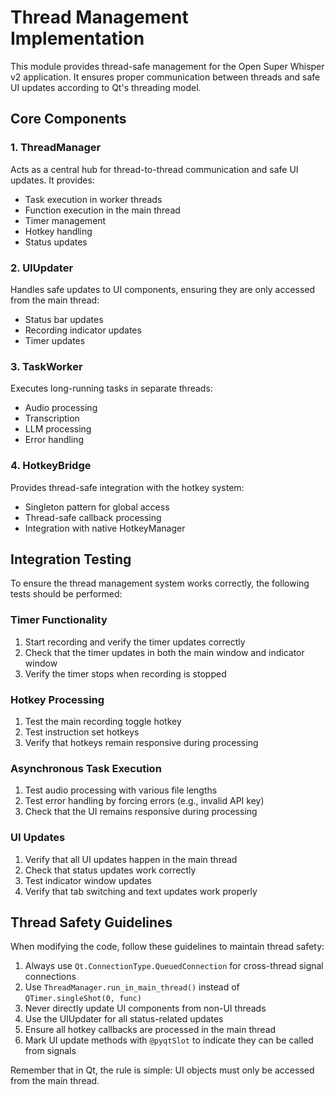 # Thread Management Implementation

This module provides thread-safe management for the Open Super Whisper v2 application. It ensures 
proper communication between threads and safe UI updates according to Qt's threading model.

## Core Components

### 1. ThreadManager

Acts as a central hub for thread-to-thread communication and safe UI updates. It provides:
- Task execution in worker threads
- Function execution in the main thread
- Timer management
- Hotkey handling
- Status updates

### 2. UIUpdater

Handles safe updates to UI components, ensuring they are only accessed from the main thread:
- Status bar updates
- Recording indicator updates
- Timer updates

### 3. TaskWorker

Executes long-running tasks in separate threads:
- Audio processing
- Transcription
- LLM processing
- Error handling

### 4. HotkeyBridge

Provides thread-safe integration with the hotkey system:
- Singleton pattern for global access
- Thread-safe callback processing
- Integration with native HotkeyManager

## Integration Testing

To ensure the thread management system works correctly, the following tests should be performed:

### Timer Functionality
1. Start recording and verify the timer updates correctly
2. Check that the timer updates in both the main window and indicator window
3. Verify the timer stops when recording is stopped

### Hotkey Processing
1. Test the main recording toggle hotkey
2. Test instruction set hotkeys
3. Verify that hotkeys remain responsive during processing

### Asynchronous Task Execution
1. Test audio processing with various file lengths
2. Test error handling by forcing errors (e.g., invalid API key)
3. Check that the UI remains responsive during processing

### UI Updates
1. Verify that all UI updates happen in the main thread
2. Check that status updates work correctly
3. Test indicator window updates
4. Verify that tab switching and text updates work properly

## Thread Safety Guidelines

When modifying the code, follow these guidelines to maintain thread safety:

1. Always use `Qt.ConnectionType.QueuedConnection` for cross-thread signal connections
2. Use `ThreadManager.run_in_main_thread()` instead of `QTimer.singleShot(0, func)`
3. Never directly update UI components from non-UI threads
4. Use the UIUpdater for all status-related updates
5. Ensure all hotkey callbacks are processed in the main thread
6. Mark UI update methods with `@pyqtSlot` to indicate they can be called from signals

Remember that in Qt, the rule is simple: UI objects must only be accessed from the main thread.
